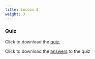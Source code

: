 ```yaml
---
title: Lesson 3
weight: 3
---
```


### Quiz

Click to download the <a href="https://docs.google.com/document/d/1cfpld0rTzXgqHgANpgUaY7uXCPLVjGkKGNLOaVk5g4c/edit?usp=sharing" target="_blank">quiz.</a>

Click to download the <a href="https://docs.google.com/document/d/1hhfgkVGc4EbQ628iBV6blWD5R28ZcOEOab5QPS4mD3o/edit?usp=sharing" target="_blank">answers</a> to the quiz